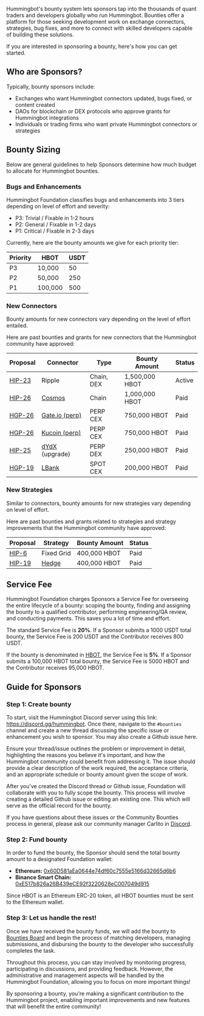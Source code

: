 Hummingbot's bounty system lets sponsors tap into the thousands of quant traders and developers globally who run Hummingbot. Bounties offer a platform for those seeking development work on exchange connectors, strategies, bug fixes, and more to connect with skilled developers capable of building these solutions.

If you are interested in sponsoring a bounty, here's how you can get started.

## Who are Sponsors?

Typically, bounty sponsors include:

* Exchanges who want Hummingbot connectors updated, bugs fixed, or content created
* DAOs for blockchain or DEX protocols who approve grants for Hummingbot integrations
* Individuals or trading firms who want private Hummingbot connectors or strategies

## Bounty Sizing

Below are general guidelines to help Sponsors determine how much budget to allocate for Hummingbot bounties.

### Bugs and Enhancements

Hummingbot Foundation classifies bugs and enhancements into 3 tiers depending on level of effort and severity:

* P3: Trivial / Fixable in 1-2 hours
* P2: General / Fixable in 1-2 days
* P1: Critical / Fixable in 2-3 days

Currently, here are the bounty amounts we give for each priority tier:

| Priority | HBOT    | USDT |
|----------|-------- |------|
| P3       | 10,000  | 50   |
| P2       | 50,000  | 250  |
| P1       | 100,000 | 500  |

### New Connectors

Bounty amounts for new connectors vary depending on the level of effort entailed.

Here are past bounties and grants for new connectors that the Hummingbot community have approved:

| Proposal          | Connector | Type   | Bounty Amount | Status |
|-------------------|--------------------|--------|---------------|--------|
| [HIP-23](https://snapshot.org/#/hbot.eth/proposal/0x7a02f532e0452d3ce7f8b64a8a52e6bed285cc65461a1523fa0f91f2024f8c01)   | Ripple         | Chain, DEX         |    1,500,000 HBOT    |  Active     |
| [HIP-26](https://snapshot.org/#/hbot.eth/proposal/0xba85dc0b0cb184bf376ee609e506639d449af38c4408d642633a13839138c5b0)   | [Cosmos](/chains/cosmos/)             | Chain       | 1,000,000 HBOT  |  Paid      |
| [HGP-26](https://snapshot.org/#/hbot.eth/proposal/0x7a02f532e0452d3ce7f8b64a8a52e6bed285cc65461a1523fa0f91f2024f8c01)   | [Gate.io (perp)](/exchanges/gate-io-perpetual/)     | PERP CEX         | 750,000 HBOT    |  Paid       |
| [HGP-26](https://snapshot.org/#/hbot.eth/proposal/0x7a02f532e0452d3ce7f8b64a8a52e6bed285cc65461a1523fa0f91f2024f8c01)   | [Kucoin (perp)](/exchanges/kucoin-perpetual/)  | PERP CEX         | 750,000 HBOT    |  Paid       |
| [HIP-25](https://snapshot.org/#/hbot-ip.eth/proposal/0x9f6a13e17917c688bac237fb311d652a787b46843598ec46050b36ae3780624d)   | [dYdX](/exchanges/dydx/) (upgrade) | PERP DEX | 250,000 HBOT    |  Paid       |
| [HGP-19](https://snapshot.org/#/hbot.eth/proposal/0x855cd611151ef9e44d4507d133bcc64c5119a25425720dcb83f2850098647cc0)   | [LBank](/exchanges/lbank/)              | SPOT CEX         | 200,000 HBOT    |  Paid       |


### New Strategies

Similar to connectors, bounty amounts for new strategies vary depending on level of effort.

Here are past bounties and grants related to strategies and strategy improvements that the Hummingbot community have approved:

| Proposal          | Strategy | Bounty Amount | Status |
|-------------------|--------------------|--------|---------------|
| [HIP-6](https://snapshot.org/#/hbot-ip.eth/proposal/0xaf21d826282fcc0a4d77ad0fb775c37b7a5935af1ce106686065b4336de2f83f)   | Fixed Grid   |    400,000 HBOT    |  Paid     |
| [HIP-19](https://snapshot.org/#/hbot-ip.eth/proposal/0xfd073ba4c7b4297ba202f59ece151f0f646cf11cd2b96946a7b5e89905490354)   | [Hedge](/strategies/hedge/)   |    400,000 HBOT    |  Paid     |


## Service Fee

Hummingbot Foundation charges Sponsors a Service Fee for overseeing the entire lifecycle of a bounty: scoping the bounty, finding and assigning the bounty to a qualified contributor, performing engineering/QA review, and conducting payments. This saves you a lot of time and effort.

The standard Service Fee is **20%**. If a Sponsor submits a 1000 USDT total bounty, the Service Fee is 200 USDT and the Contributor receives 800 USDT.

If the bounty is denominated in [HBOT](https://etherscan.io/token/0xe5097d9baeafb89f9bcb78c9290d545db5f9e9cb), the Service Fee is **5%**. If a Sponsor submits a 100,000 HBOT total bounty, the Service Fee is 5000 HBOT and the Contributor receives 95,000 HBOT.

## Guide for Sponsors

### Step 1: Create bounty

To start, visit the Hummingbot Discord server using this link: <https://discord.gg/hummingbot>. Once there, navigate to the `#bounties` channel and create a new thread discussing the specific issue or enhancement you wish to sponsor. You may also create a Github issue here.

Ensure your thread/issue outlines the problem or improvement in detail, highlighting the reasons you believe it's important, and how the Hummingbot community could benefit from addressing it. The issue should provide a clear description of the work required, the acceptance criteria, and an appropriate schedule or bounty amount given the scope of work.

After you've created the Discord thread or Github issue, Foundation will collaborate with you to fully scope the bounty. This process will involve creating a detailed Github issue or editing an existing one. This which will serve as the official record for the bounty.

If you have questions about these issues or the Community Bounties process in general, please ask our community manager Carlito in [Discord](https://discord.gg/hummingbot).

### Step 2: Fund bounty

In order to fund the bounty, the Sponsor should send the total bounty amount to a designated Foundation wallet:

* **Ethereum:** [0x60D581aEa0644e74df60c7555e5166d32665d6b6](https://etherscan.io/address/0x60d581aea0644e74df60c7555e5166d32665d6b6)  
* **Binance Smart Chain:** [0xE517b826a26B439eCE92f3220628eC007049d915](https://bscscan.com/address/0xe517b826a26b439ece92f3220628c007049d915)

Since HBOT is an Ethereum ERC-20 token, all HBOT bounties must be sent to the Ethereum wallet.

### Step 3: Let us handle the rest!

Once we have received the bounty funds, we will add the bounty to [Bounties Board](https://github.com/orgs/hummingbot/projects/7/views/1) and begin the process of matching developers, managing submissions, and disbursing the bounty to the developer who successfully completes the task.

Throughout this process, you can stay involved by monitoring progress, participating in discussions, and providing feedback. However, the administrative and management aspects will be handled by the Hummingbot Foundation, allowing you to focus on more important things!

By sponsoring a bounty, you're making a significant contribution to the Hummingbot project, enabling important improvements and new features that will benefit the entire community!  
